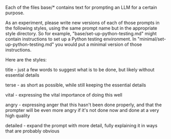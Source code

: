 Each of the files base/* contains text for prompting an LLM for a certain purpose.

As an experiment, please write new versions of each of those prompts in the following styles, using the same prompt name but in the appropriate style directory. So for example, "base/set-up-python-testing.md" might contain instructions to set up a Python testing environment. In "minimal/set-up-python-testing.md" you would put a minimal version of those instructions.

Here are the styles:

title - just a few words to suggest what is to be done, but likely without essential details

terse - as short as possible, while still keeping the essential details

vital - expressing the vital importance of doing this well

angry - expressing anger that this hasn't been done properly, and that the prompter will be even more angry if it's not done now and done at a very high quality

detailed - expand the prompt with more detail, fully explaining it in ways that are probably obvious

